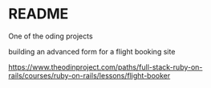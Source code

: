 # README

One of the oding projects

building an advanced form for a flight booking site

https://www.theodinproject.com/paths/full-stack-ruby-on-rails/courses/ruby-on-rails/lessons/flight-booker